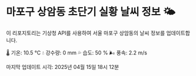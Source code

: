 
# 마포구 상암동 초단기 실황 날씨 정보 🌤️

이 리포지토리는 기상청 API를 사용하여 서울 마포구 상암동의 날씨 정보를 업데이트합니다. 

🌡️ 기온: 10.5 ℃
💧 강수량: 0 mm
💦 습도: 50 %
🌬️ 풍속: 2.2 m/s

마지막 업데이트 시각: 2025년 04월 15일 18시 12분    
